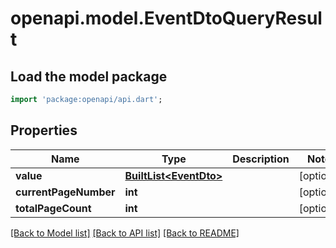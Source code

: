 # openapi.model.EventDtoQueryResult

## Load the model package
```dart
import 'package:openapi/api.dart';
```

## Properties
Name | Type | Description | Notes
------------ | ------------- | ------------- | -------------
**value** | [**BuiltList&lt;EventDto&gt;**](EventDto.md) |  | [optional] 
**currentPageNumber** | **int** |  | [optional] 
**totalPageCount** | **int** |  | [optional] 

[[Back to Model list]](../README.md#documentation-for-models) [[Back to API list]](../README.md#documentation-for-api-endpoints) [[Back to README]](../README.md)


